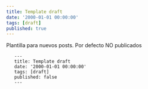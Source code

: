 ```yaml
---
title: Template draft
date: '2000-01-01 00:00:00'
tags: [draft]
published: true
---
```


Plantilla para nuevos posts. Por defecto NO publicados


 ``` [md]
	---
	title: Template draft
	date: '2000-01-01 00:00:00'
	tags: [draft]
	published: false
	---
 ```
